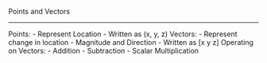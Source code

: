 Points and Vectors
****
Points: 
    - Represent Location
    - Written as (x, y, z)
Vectors: 
    - Represent change in location
    - Magnitude and Direction
    - Written as [x
                  y
                  z]
Operating on Vectors: 
    - Addition
    - Subtraction
    - Scalar Multiplication
    
